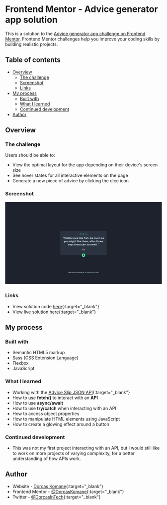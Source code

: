 # Frontend Mentor - Advice generator app solution

This is a solution to the [Advice generator app challenge on Frontend Mentor](https://www.frontendmentor.io/challenges/advice-generator-app-QdUG-13db). Frontend Mentor challenges help you improve your coding skills by building realistic projects.

## Table of contents

- [Overview](#overview)
  - [The challenge](#the-challenge)
  - [Screenshot](#screenshot)
  - [Links](#links)
- [My process](#my-process)
  - [Built with](#built-with)
  - [What I learned](#what-i-learned)
  - [Continued development](#continued-development)
- [Author](#author)

## Overview

### The challenge

Users should be able to:

- View the optimal layout for the app depending on their device's screen size
- See hover states for all interactive elements on the page
- Generate a new piece of advice by clicking the dice icon

### Screenshot

![](/dist/images/advice-generator-desktop.png)


### Links

- View solution code [here](https://github.com/DorcasKomane/advice-generator-app){:target="_blank"}
- View live solution [here](https://fe-advice-generator.netlify.app){:target="_blank"}

## My process

### Built with

- Semantic HTML5 markup
- Sass (CSS Extension Language)
- Flexbox
- JavaScript

### What I learned

- Working with the [Advice Slip JSON API](https://api.adviceslip.com){:target="_blank"}
- How to use **fetch()** to interact with an **API**
- How to use **async/await**
- How to use **try/catch** when interacting with an API
- How to access object properties
- How to manipulate HTML elements using JavaScript
- How to create a glowing effect around a button

### Continued development

- This was not my first project interacting with an API, but I would still like to work on more projects of varying complexity, for a better understanding of how APIs work.

## Author

- Website - [Dorcas Komane](https://dorcas-portfolio-site.netlify.app/){:target="_blank"}
- Frontend Mentor - [@DorcasKomane](https://www.frontendmentor.io/profile/DorcasKomane){:target="_blank"}
- Twitter - [@DorcasInTech](https://www.twitter.com/DorcasInTech){:target="_blank"}
